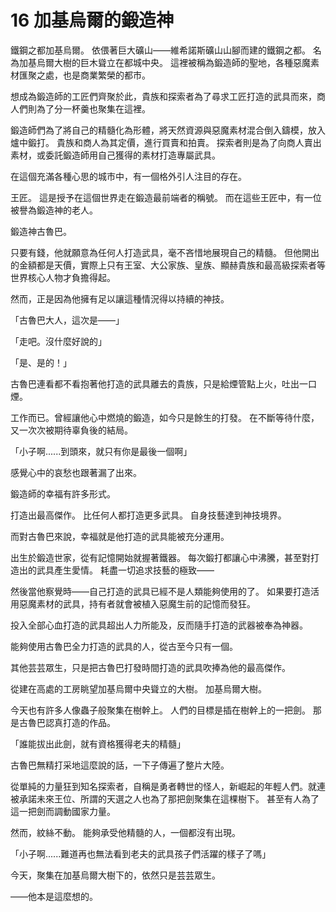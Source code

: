 # 16 加基烏爾的鍛造神

鐵鋼之都加基烏爾。
依偎著巨大礦山——維希諾斯礦山山腳而建的鐵鋼之都。
名為加基烏爾大樹的巨木聳立在都城中央。
這裡被稱為鍛造師的聖地，各種惡魔素材匯聚之處，也是商業繁榮的都市。

想成為鍛造師的工匠們齊聚於此，貴族和探索者為了尋求工匠打造的武具而來，商人們則為了分一杯羹也聚集在這裡。

鍛造師們為了將自己的精髓化為形體，將天然資源與惡魔素材混合倒入鑄模，放入爐中鍛打。
貴族和商人為其定價，進行買賣和拍賣。
探索者則是為了向商人賣出素材，或委託鍛造師用自己獲得的素材打造專屬武具。

在這個充滿各種心思的城市中，有一個格外引人注目的存在。

王匠。
這是授予在這個世界走在鍛造最前端者的稱號。
而在這些王匠中，有一位被譽為鍛造神的老人。

鍛造神古魯巴。

只要有錢，他就願意為任何人打造武具，毫不吝惜地展現自己的精髓。
但他開出的金額都是天價，實際上只有王室、大公家族、皇族、顯赫貴族和最高級探索者等世界核心人物才負擔得起。

然而，正是因為他擁有足以讓這種情況得以持續的神技。

「古魯巴大人，這次是——」

「走吧。沒什麼好說的」

「是、是的！」

古魯巴連看都不看抱著他打造的武具離去的貴族，只是給煙管點上火，吐出一口煙。

工作而已。曾經讓他心中燃燒的鍛造，如今只是餘生的打發。
在不斷等待什麼，又一次次被期待辜負後的結局。

「小子啊......到頭來，就只有你是最後一個啊」

感覺心中的哀愁也跟著漏了出來。

鍛造師的幸福有許多形式。

打造出最高傑作。
比任何人都打造更多武具。
自身技藝達到神技境界。

而對古魯巴來說，幸福就是他打造的武具能被充分運用。

出生於鍛造世家，從有記憶開始就握著鐵器。
每次鍛打都讓心中沸騰，甚至對打造出的武具產生愛情。
耗盡一切追求技藝的極致——

然後當他察覺時——自己打造的武具已經不是人類能夠使用的了。
如果要打造活用惡魔素材的武具，持有者就會被植入惡魔生前的記憶而發狂。

投入全部心血打造的武具超出人力所能及，反而隨手打造的武器被奉為神器。

能夠使用古魯巴全力打造的武具的人，從古至今只有一個。

其他芸芸眾生，只是把古魯巴打發時間打造的武具吹捧為他的最高傑作。

從建在高處的工房眺望加基烏爾中央聳立的大樹。
加基烏爾大樹。

今天也有許多人像蟲子般聚集在樹幹上。
人們的目標是插在樹幹上的一把劍。
那是古魯巴認真打造的作品。

「誰能拔出此劍，就有資格獲得老夫的精髓」

古魯巴無精打采地這麼說的話，一下子傳遍了整片大陸。

從單純的力量狂到知名探索者，自稱是勇者轉世的怪人，新崛起的年輕人們。就連被承諾未來王位、所謂的天選之人也為了那把劍聚集在這棵樹下。
甚至有人為了這一把劍而調動國家力量。

然而，紋絲不動。
能夠承受他精髓的人，一個都沒有出現。

「小子啊......難道再也無法看到老夫的武具孩子們活躍的樣子了嗎」

今天，聚集在加基烏爾大樹下的，依然只是芸芸眾生。

——他本是這麼想的。
